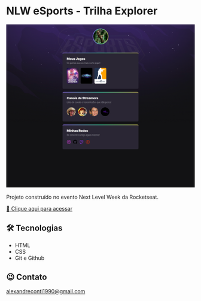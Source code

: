 # NLW eSports - Trilha Explorer

![preview](./.github/preview.png)

Projeto construído no evento Next Level Week da Rocketseat.

[🔗 Clique aqui para acessar](https://orassap.github.io/NLW/)

## 🛠 Tecnologias

- HTML
- CSS
- Git e Github

## 😉 Contato

alexandreconti1990@gmail.com